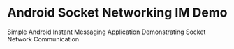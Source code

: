 # Android Socket Networking IM Demo
Simple Android Instant Messaging Application Demonstrating Socket Network Communication
